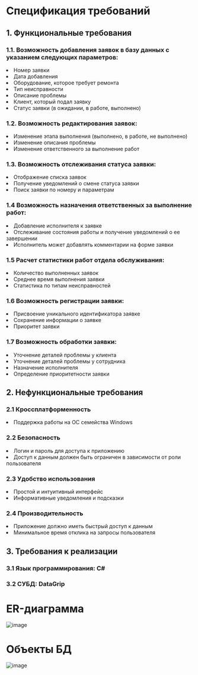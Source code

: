 # Спецификация требований 
<h2>1. Функциональные требования</h2>
<h3>1.1. Возможность добавления заявок в базу данных с указанием следующих параметров: </h3>
<li>Номер заявки</li>
<li>Дата добавления</li>
<li>Оборудование, которое требует ремонта</li>
<li>Тип неисправности</li>
<li>Описание проблемы</li>
<li>Клиент, который подал заявку</li>
<li>Статус заявки (в ожидании, в работе, выполнено)</li>
<h3>1.2. Возможность редактирования заявок: </h3>
<li>Изменение этапа выполнения (выполнено, в работе, не выполнено)</li>
<li>Изменение описания проблемы</li>
<li>Изменение ответственного за выполнение работ</li>
<h3>1.3. Возможность отслеживания статуса заявки: </h3>
<li>Отображение списка заявок</li>
<li>Получение уведомлений о смене статуса заявки</li>
<li>Поиск заявки по номеру и параметрам</li>
<h3>1.4 Возможность назначения ответственных за выполнение работ: </h3>
<li>Добавление исполнителя к заявке</li>
<li>Отслеживание состояния работы и получение уведомлений о ее завершении</li>
<li>Исполнитель может добавлять комментарии на форме заявки</li>
<h3>1.5 Расчет статистики работ отдела обслуживания: </h3>
<li>Количество выполненных заявок</li>
<li>Среднее время выполнения заявки</li>
<li>Статистика по типам неисправностей</li>
<h3>1.6 Возможность регистрации заявки: </h3>
<li>Присвоение уникального идентификатора заявке</li>
<li>Сохранение информации о заявке</li>
<li>Приоритет заявки</li>
<h3>1.7 Возможность обработки заявки: </h3>
<li>Уточнение деталей проблемы у клиента</li>
<li>Уточнение деталей проблемы у сотрудника</li>
<li>Назначение исполнителя</li>
<li>Определение приоритетности заявки</li>
<h2>2. Нефункциональные требования</h2>
<h3>2.1 Кроссплатформенность</h3>
<li>Поддержка работы на ОС семейства Windows</li>
<h3>2.2 Безопасность</h3>
<li>Логин и пароль для доступа к приложению</li>
<li>Доступ к данным должен быть ограничен в зависимости от роли пользователя</li>
<h3>2.3 Удобство использования</h3>
<li>Простой и интуитивный интерфейс</li>
<li>Информативные уведомления и подсказки</li>
<h3>2.4 Производительность</h3>
<li>Приложение должно иметь быстрый доступ к данным</li>
<li>Минимальное время отклика на запросы пользователя</li>
<h2>3. Требования к реализации</h2>
<h3>3.1 Язык программирования: C#</h3>
<h3>3.2 СУБД: DataGrip</h3>

# ER-диаграмма
![image](https://github.com/lonagraf/PZ23/assets/122952983/735276ef-a0f7-4f71-b30e-91c914d1cdd3)

# Объекты БД
![image](https://github.com/lonagraf/PZ23/assets/122952983/b615f3b6-fb89-4342-8822-ba001b54750b)


